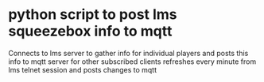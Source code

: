 # python script to post lms squeezebox info to mqtt
Connects to lms server to gather info for individual players and posts this
info to mqtt server for other subscribed clients
refreshes every minute from lms telnet session and posts changes to mqtt
